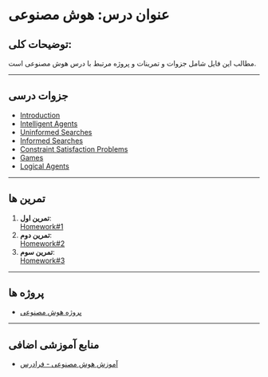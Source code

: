 # عنوان درس: هوش مصنوعی

## توضیحات کلی:
مطالب این فایل شامل جزوات و تمرینات و پروژه مرتبط با درس هوش مصنوعی است.

---

## جزوات درسی
- [Introduction](https://lms.pgu.ac.ir/pluginfile.php/614653/mod_resource/content/1/01_Introduction.pdf)
- [Intelligent Agents](https://lms.pgu.ac.ir/pluginfile.php/616949/mod_resource/content/1/02_Intelligent%20Agents.pdf)
- [Uninformed Searches](https://lms.pgu.ac.ir/pluginfile.php/625183/mod_resource/content/1/03_Uninformed%20Searches.pdf)
- [Informed Searches](https://lms.pgu.ac.ir/pluginfile.php/629974/mod_resource/content/3/04_Informed%20Searches.pdf)
- [Constraint Satisfaction Problems](https://lms.pgu.ac.ir/pluginfile.php/634709/mod_resource/content/2/05_Constraint%20Satisfaction%20Problems.pdf)
- [Games](https://lms.pgu.ac.ir/pluginfile.php/635624/mod_resource/content/1/06_Games.pdf)
- [Logical Agents](https://lms.pgu.ac.ir/pluginfile.php/637750/mod_resource/content/1/07_Logical%20Agents.pdf)

---

## تمرین‌ ها
1. **تمرین اول**:  
   [Homework#1](https://drive.google.com/file/d/1Ka6kY6C0j1DYRReborwpLpMm3IY4kJjY/view?usp=drive_link)
2. **تمرین دوم**:  
   [Homework#2](https://drive.google.com/file/d/1TrclwzPBhBy2jDlprIqsWOvLlwBGYAKO/view?usp=drive_link)
3. **تمرین سوم**:  
   [Homework#3](https://drive.google.com/file/d/128RIzugGTxKgirsdN2JAotBB7jRshfxQ/view?usp=drive_link)

---

## پروژه‌ ها
- [پروژه هوش مصنوعی](https://drive.google.com/file/d/1GomNGk2uA_U4jKOpYm-bh1M64gFlCfak/view?usp=drive_link)

---

## منابع آموزشی اضافی
- [آموزش هوش مصنوعی - فرادرس](https://faradars.org/how-to-learn/artificial-intelligence)